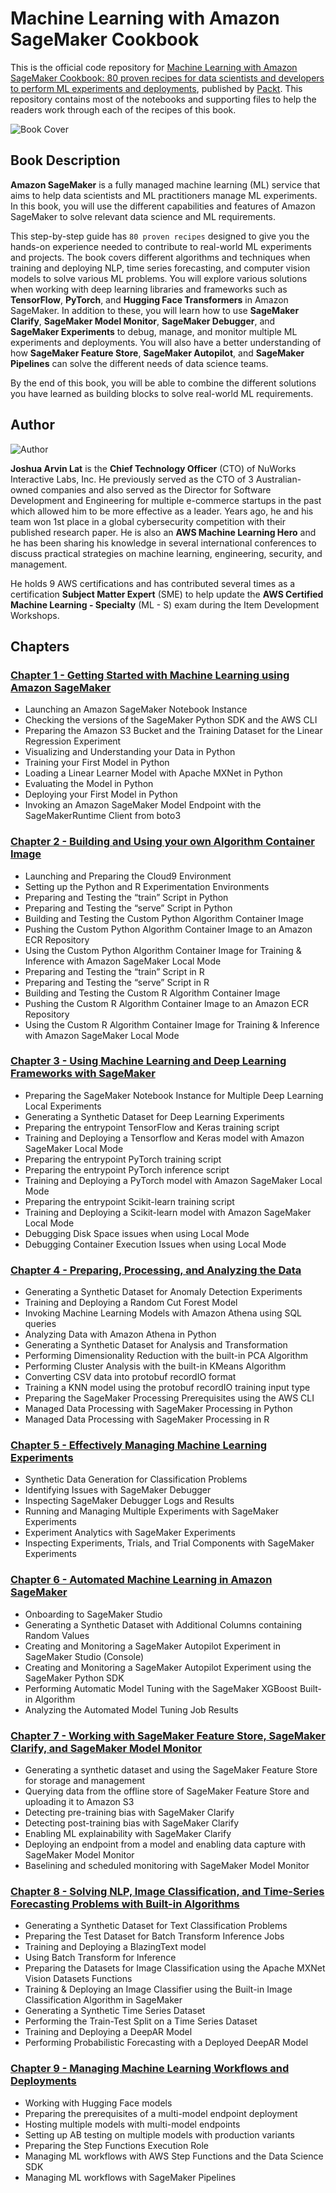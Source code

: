 # Machine Learning with Amazon SageMaker Cookbook

This is the official code repository for [Machine Learning with Amazon SageMaker Cookbook: 80 proven recipes for data scientists and developers to perform ML experiments and deployments](https://www.amazon.com/Machine-Learning-Amazon-SageMaker-Cookbook/dp/1800567030), published by [Packt](https://www.packtpub.com/?utm_source=github). This repository contains most of the notebooks and supporting files to help the readers work through each of the recipes of this book. 

![Book Cover](Extra/cover.png)


## Book Description

**Amazon SageMaker** is a fully managed machine learning (ML) service that aims to help data scientists and ML practitioners manage ML experiments. In this book, you will use the different capabilities and features of Amazon SageMaker to solve relevant data science and ML requirements.

This step-by-step guide has `80 proven recipes` designed to give you the hands-on experience needed to contribute to real-world ML experiments and projects. The book covers different algorithms and techniques when training and deploying NLP, time series forecasting, and computer vision models to solve various ML problems. You will explore various solutions when working with deep learning libraries and frameworks such as **TensorFlow**, **PyTorch**, and **Hugging Face Transformers** in Amazon SageMaker. In addition to these, you will learn how to use **SageMaker Clarify**, **SageMaker Model Monitor**, **SageMaker Debugger**, and **SageMaker Experiments** to debug, manage, and monitor multiple ML experiments and deployments. You will also have a better understanding of how **SageMaker Feature Store**, **SageMaker Autopilot**, and **SageMaker Pipelines** can solve the different needs of data science teams.

By the end of this book, you will be able to combine the different solutions you have learned as building blocks to solve real-world ML requirements.



## Author

![Author](Extra/author.png)

**Joshua Arvin Lat** is the **Chief Technology Officer** (CTO) of NuWorks Interactive Labs, Inc. He previously served as the CTO of 3 Australian-owned companies and also served as the Director for Software Development and Engineering for multiple e-commerce startups in the past which allowed him to be more effective as a leader. Years ago, he and his team won 1st place in a global cybersecurity competition with their published research paper. He is also an **AWS Machine Learning Hero** and he has been sharing his knowledge in several international conferences to discuss practical strategies on machine learning, engineering, security, and management.

He holds 9 AWS certifications and has contributed several times as a certification **Subject Matter Expert** (SME) to help update the **AWS Certified Machine Learning - Specialty** (ML - S) exam during the Item Development Workshops.


## Chapters

### [Chapter 1 - Getting Started with Machine Learning using Amazon SageMaker](Chapter01)

- Launching an Amazon SageMaker Notebook Instance
- Checking the versions of the SageMaker Python SDK and the AWS CLI
- Preparing the Amazon S3 Bucket and the Training Dataset for the Linear Regression Experiment
- Visualizing and Understanding your Data in Python
- Training your First Model in Python
- Loading a Linear Learner Model with Apache MXNet in Python
- Evaluating the Model in Python
- Deploying your First Model in Python
- Invoking an Amazon SageMaker Model Endpoint with the SageMakerRuntime Client from boto3

### [Chapter 2 - Building and Using your own Algorithm Container Image](Chapter02)

- Launching and Preparing the Cloud9 Environment
- Setting up the Python and R Experimentation Environments
- Preparing and Testing the “train” Script in Python
- Preparing and Testing the “serve” Script in Python
- Building and Testing the Custom Python Algorithm Container Image
- Pushing the Custom Python Algorithm Container Image to an Amazon ECR Repository
- Using the Custom Python Algorithm Container Image for Training & Inference with Amazon SageMaker Local Mode
- Preparing and Testing the “train” Script in R
- Preparing and Testing the “serve” Script in R
- Building and Testing the Custom R Algorithm Container Image
- Pushing the Custom R Algorithm Container Image to an Amazon ECR Repository
- Using the Custom R Algorithm Container Image for Training & Inference with Amazon SageMaker Local Mode

### [Chapter 3 - Using Machine Learning and Deep Learning Frameworks with SageMaker](Chapter03)

- Preparing the SageMaker Notebook Instance for Multiple Deep Learning Local Experiments
- Generating a Synthetic Dataset for Deep Learning Experiments
- Preparing the entrypoint TensorFlow and Keras training script
- Training and Deploying a Tensorflow and Keras model with Amazon SageMaker Local Mode
- Preparing the entrypoint PyTorch training script
- Preparing the entrypoint PyTorch inference script
- Training and Deploying a PyTorch model with Amazon SageMaker Local Mode
- Preparing the entrypoint Scikit-learn training script
- Training and Deploying a Scikit-learn model with Amazon SageMaker Local Mode
- Debugging Disk Space issues when using Local Mode
- Debugging Container Execution Issues when using Local Mode

### [Chapter 4 - Preparing, Processing, and Analyzing the Data](Chapter04)

- Generating a Synthetic Dataset for Anomaly Detection Experiments
- Training and Deploying a Random Cut Forest Model
- Invoking Machine Learning Models with Amazon Athena using SQL queries
- Analyzing Data with Amazon Athena in Python
- Generating a Synthetic Dataset for Analysis and Transformation
- Performing Dimensionality Reduction with the built-in PCA Algorithm
- Performing Cluster Analysis with the built-in KMeans Algorithm
- Converting CSV data into protobuf recordIO format
- Training a KNN model using the protobuf recordIO training input type
- Preparing the SageMaker Processing Prerequisites using the AWS CLI
- Managed Data Processing with SageMaker Processing in Python
- Managed Data Processing with SageMaker Processing in R

### [Chapter 5 - Effectively Managing Machine Learning Experiments](Chapter05)

- Synthetic Data Generation for Classification Problems
- Identifying Issues with SageMaker Debugger
- Inspecting SageMaker Debugger Logs and Results
- Running and Managing Multiple Experiments with SageMaker Experiments
- Experiment Analytics with SageMaker Experiments
- Inspecting Experiments, Trials, and Trial Components with SageMaker Experiments

### [Chapter 6 - Automated Machine Learning in Amazon SageMaker](Chapter06)

- Onboarding to SageMaker Studio
- Generating a Synthetic Dataset with Additional Columns containing Random Values
- Creating and Monitoring a SageMaker Autopilot Experiment in SageMaker Studio (Console)
- Creating and Monitoring a SageMaker Autopilot Experiment using the SageMaker Python SDK
- Performing Automatic Model Tuning with the SageMaker XGBoost Built-in Algorithm
- Analyzing the Automated Model Tuning Job Results

### [Chapter 7 - Working with SageMaker Feature Store, SageMaker Clarify, and SageMaker Model Monitor](Chapter07)

- Generating a synthetic dataset and using the SageMaker Feature Store for storage and management
- Querying data from the offline store of SageMaker Feature Store and uploading it to Amazon S3
- Detecting pre-training bias with SageMaker Clarify
- Detecting post-training bias with SageMaker Clarify
- Enabling ML explainability with SageMaker Clarify
- Deploying an endpoint from a model and enabling data capture with SageMaker Model Monitor
- Baselining and scheduled monitoring with SageMaker Model Monitor

### [Chapter 8 - Solving NLP, Image Classification, and Time-Series Forecasting Problems with Built-in Algorithms](Chapter08)

- Generating a Synthetic Dataset for Text Classification Problems
- Preparing the Test Dataset for Batch Transform Inference Jobs
- Training and Deploying a BlazingText model
- Using Batch Transform for Inference
- Preparing the Datasets for Image Classification using the Apache MXNet Vision Datasets Functions
- Training & Deploying an Image Classifier using the Built-in Image Classification Algorithm in SageMaker
- Generating a Synthetic Time Series Dataset
- Performing the Train-Test Split on a Time Series Dataset
- Training and Deploying a DeepAR Model
- Performing Probabilistic Forecasting with a Deployed DeepAR Model

### [Chapter 9 - Managing Machine Learning Workflows and Deployments](Chapter09)

- Working with Hugging Face models
- Preparing the prerequisites of a multi-model endpoint deployment
- Hosting multiple models with multi-model endpoints
- Setting up AB testing on multiple models with production variants
- Preparing the Step Functions Execution Role
- Managing ML workflows with AWS Step Functions and the Data Science SDK
- Managing ML workflows with SageMaker Pipelines